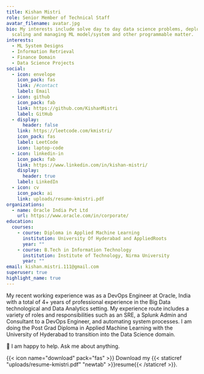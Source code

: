 ```yaml
---
title: Kishan Mistri
role: Senior Member of Technical Staff
avatar_filename: avatar.jpg
bio: My interests include solve day to day data science problems, deploying,
  scaling and managing ML model/system and other programmable matter.
interests:
  - ML System Designs
  - Information Retrieval
  - Finance Domain
  - Data Science Projects
social:
  - icon: envelope
    icon_pack: fas
    link: /#contact
    label: Email
  - icon: github
    icon_pack: fab
    link: https://github.com/KishanMistri
    label: GitHub
  - display:
      header: false
    link: https://leetcode.com/kmistri/
    icon_pack: fas
    label: LeetCode
    icon: laptop-code
  - icon: linkedin-in
    icon_pack: fab
    link: https://www.linkedin.com/in/kishan-mistri/
    display:
      header: true
    label: LinkedIn
  - icon: cv
    icon_pack: ai
    link: uploads/resume-kmistri.pdf
organizations:
  - name: Oracle India Pvt Ltd
    url: https://www.oracle.com/in/corporate/
education:
  courses:
    - course: Diploma in Applied Machine Learning
      institution: University Of Hyderabad and AppliedRoots
      year: ""
    - course: B.Tech in Information Technology
      institution: Institute of Technology, Nirma University
      year: ""
email: kishan.mistri.111@gmail.com
superuser: true
highlight_name: true
---
```

My recent working experience was as a DevOps Engineer at Oracle, India with a total of 4+ years of professional experience in the Big Data technological and Data Analytics setting. My experience route includes a variety of roles and responsibilities such as an SRE, a Splunk Admin and Consultant to a DevOps Engineer, and automating system processes. I am doing the Post Grad Diploma in Applied Machine Learning with the University of Hyderabad to transition into the Data Science domain.

💬 I am happy to help. Ask me about anything.

{{< icon name="download" pack="fas" >}} Download my {{< staticref "uploads/resume-kmistri.pdf" "newtab" >}}resume{{< /staticref >}}.